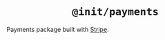 <div align="center">
  <h1 align="center"><code>@init/payments</code></h1>
</div>

Payments package built with [Stripe](https://stripe.com/).
